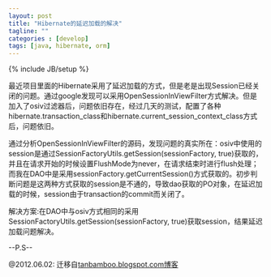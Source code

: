 ```yaml
---
layout: post
title: "Hibernate的延迟加载的解决"
tagline: ""
categories : [develop]
tags: [java, hibernate, orm]
---
```

{% include JB/setup %}

最近项目里面的Hibernate采用了延迟加载的方式，但是老是出现Session已经关闭的问题。通过google发现可以采用OpenSessionInViewFilter方式解决。但是加入了osiv过滤器后，问题依旧存在，经过几天的测试，配置了各种hibernate.transaction_class和hibernate.current_session_context_class方式后，问题依旧。

通过分析OpenSessionInViewFilter的源码，发现问题的真实所在：osiv中使用的session是通过SessionFactoryUtils.getSession(sessionFactory, true)获取的，并且在请求开始的时候设置FlushMode为never，在请求结束时进行flush处理；而我在DAO中是采用sessionFactory.getCurrentSession()方式获取的。初步判断问题是这两种方式获取的session是不通的，导致dao获取的PO对象，在延迟加载的时候，session由于transaction的commit而关闭了。

解决方案:在DAO中与osiv方式相同的采用SessionFactoryUtils.getSession(sessionFactory, true)获取session，结果延迟加载问题解决。

--P.S--

@2012.06.02:
迁移自[tanbamboo.blogspot.com博客](http://tanbamboo.blogspot.com/2008/05/hibernate.html)
